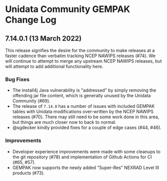 <!-- markdownlint-configure-file {"MD024": { "siblings_only": true } } -->
# Unidata Community GEMPAK Change Log

## 7.14.0.1 (13 March 2022)

This release signifies the desire for the community to make releases at a faster
cadence than verbatim tracking NCEP NAWIPS releases (#74).  We will continue
to attempt to merge any upstream NCEP NAWIPS releases, but will attempt to add
additional functionality here.

### Bug Fixes

- The install4j Java vulnerability is "addressed" by simply removing the offending
jar file content, which is generally unused by the Unidata Community (#69).
- The release of `7.14.0` has a number of issues with included GEMPAK tables
with Unidata modifications over-written by the NCEP NAWIPS releases (#70). There
may still need to be some work done in this area, but things are much closer now
to back to normal.
- @sgdecker kindly provided fixes for a couple of edge cases (#44, #46).

### Improvements

- Developer experience improvements were made with some cleanups to the git
repository (#78) and implementation of Github Actions for CI (#65, #57).
- GEMPAK now supports the newly added "Super-Res" NEXRAD Level III products (#73).

